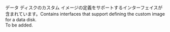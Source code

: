<Namespace Name="Microsoft.Azure.Management.Compute.Fluent.VirtualMachineCustomImage.CustomImageDataDisk.Definition">
  <Docs>
    <summary><span data-ttu-id="71d75-101">データ ディスクのカスタム イメージの定義をサポートするインターフェイスが含まれています。</span><span class="sxs-lookup"><span data-stu-id="71d75-101">Contains interfaces that support defining the custom image for a data disk.</span></span></summary> 
    <remarks>To be added.</remarks>
  </Docs>
</Namespace>
